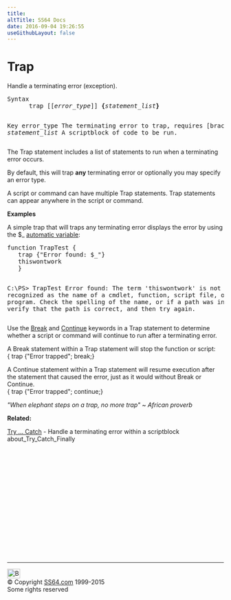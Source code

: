 ```yaml
---
title:
altTitle: SS64 Docs
date: 2016-09-04 19:26:55
useGithubLayout: false
---
```

<!-- #BeginLibraryItem "/Library/head_ps.lbi" --><!-- #EndLibraryItem --><h1>Trap</h1> 
<p>Handle      a terminating error (exception).</p>
<pre>Syntax
      trap [[<i>error_type</i>]] <b>{</b><i>statement_list</i><b>}</b>

Key
   error_type       The terminating error to trap, requires [brackets].
   <i>statement_list</i>   A scriptblock of code to be run.
</pre>
<p>The Trap statement includes a list of statements to run when a        terminating error occurs. </p>
<p>By default, this will trap <b>any</b> terminating error or optionally you may specify an        error type.</p>
<p>A script or command can have multiple Trap statements. Trap statements        can appear anywhere in the script or command. </p>
<p><b>Examples</b></p>
<p>A simple trap that will traps any terminating error displays the error        by using the <span class="code">$_</span> <a href="syntax-automatic-variables.html">automatic variable</a>:</p>
<pre>function TrapTest {
   trap {"Error found: $_"}
   thiswontwork
   }
   
C:\PS&gt; TrapTest
Error found: The term 'thiswontwork' is not recognized as the name
of a cmdlet, function, script file, or operable program. Check the
spelling of the name, or if a path was included verify that the path
is correct, and then try again. </pre>
<p>Use the <a href="break.html">Break</a> and <a href="continue.html">Continue</a> keywords in a Trap statement to        determine whether a script or command will continue to run after a        terminating error. </p>
<p>A Break statement within a Trap statement will stop the function or script:           <br>
<span class="code">{               trap {"Error trapped"; break;}</span></p>
<p>A Continue statement within a Trap statement will resume execution after the statement that caused the error, just as it        would without Break or Continue.<br>
<span class="code">{ trap {"Error trapped"; continue;}</span></p>
<p class="quote"><i>"When elephant steps on a trap, no more trap" ~ African proverb</i></p>
<p><b>Related:</b></p>
<p><a href="try.html">Try ... Catch</a> - Handle a terminating error within a scriptblock<br>
about_Try_Catch_Finally</p><!-- #BeginLibraryItem "/Library/foot_ps.lbi" --><p>
<!-- PowerShell300 -->
<ins class="adsbygoogle" style="display:inline-block;width:300px;height:250px" data-ad-client="ca-pub-6140977852749469" data-ad-slot="6253539900"></ins>
<script>
(adsbygoogle = window.adsbygoogle || []).push({});
</script></p>
<hr>
<div id="bl" class="footer"><a href="trap.html#"><img src="../images/top.png" width="30" height="22" alt="Back to the Top"></a></div>
<div id="br" class="footer, tagline">© Copyright <a href="http://ss64.com/">SS64.com</a> 1999-2015<br>
Some rights reserved</div><!-- #EndLibraryItem -->

